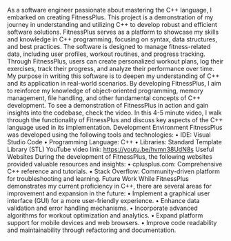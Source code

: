 As a software engineer passionate about mastering the C++ language, I embarked on creating FitnessPlus. This project is a demonstration of my journey in understanding and utilizing C++ to develop robust and efficient software solutions. FitnessPlus serves as a platform to showcase my skills and knowledge in C++ programming, focusing on syntax, data structures, and best practices.
The software is designed to manage fitness-related data, including user profiles, workout routines, and progress tracking. Through FitnessPlus, users can create personalized workout plans, log their exercises, track their progress, and analyze their performance over time.
My purpose in writing this software is to deepen my understanding of C++ and its application in real-world scenarios. By developing FitnessPlus, I aim to reinforce my knowledge of object-oriented programming, memory management, file handling, and other fundamental concepts of C++ development.
To see a demonstration of FitnessPlus in action and gain insights into the codebase, check the video. In this 4-5 minute video, I walk through the functionality of FitnessPlus and discuss key aspects of the C++ language used in its implementation.
Development Environment
FitnessPlus was developed using the following tools and technologies:
•	IDE: Visual Studio Code
•	Programming Language: C++
•	Libraries: Standard Template Library (STL)
YouTube video link: https://youtu.be/hvmn38UdN8s
Useful Websites
During the development of FitnessPlus, the following websites provided valuable resources and insights:
•	cplusplus.com: Comprehensive C++ reference and tutorials.
•	Stack Overflow: Community-driven platform for troubleshooting and learning.
Future Work
While FitnessPlus demonstrates my current proficiency in C++, there are several areas for improvement and expansion in the future:
•	Implement a graphical user interface (GUI) for a more user-friendly experience.
•	Enhance data validation and error handling mechanisms.
•	Incorporate advanced algorithms for workout optimization and analytics.
•	Expand platform support for mobile devices and web browsers.
•	Improve code readability and maintainability through refactoring and documentation.

